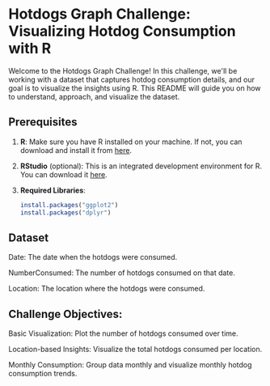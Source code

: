 # **Hotdogs Graph Challenge: Visualizing Hotdog Consumption with R**

Welcome to the Hotdogs Graph Challenge! In this challenge, we'll be working with a dataset that captures hotdog consumption details, and our goal is to visualize the insights using R. This README will guide you on how to understand, approach, and visualize the dataset.

## **Prerequisites**

1. **R**: Make sure you have R installed on your machine. If not, you can download and install it from [here](https://cran.r-project.org/mirrors.html).

2. **RStudio** (optional): This is an integrated development environment for R. You can download it [here](https://rstudio.com/products/rstudio/download/).

3. **Required Libraries**:
   ```R
   install.packages("ggplot2")
   install.packages("dplyr")

## **Dataset**

Date: The date when the hotdogs were consumed.

NumberConsumed: The number of hotdogs consumed on that date.

Location: The location where the hotdogs were consumed.


## **Challenge Objectives**:
Basic Visualization: Plot the number of hotdogs consumed over time.

Location-based Insights: Visualize the total hotdogs consumed per location.

Monthly Consumption: Group data monthly and visualize monthly hotdog consumption trends.

